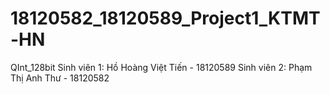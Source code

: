 # 18120582_18120589_Project1_KTMT-HN
QInt_128bit
Sinh viên 1:
Hồ Hoàng Việt Tiến - 18120589
Sinh viên 2:
Phạm Thị Anh Thư - 18120582
